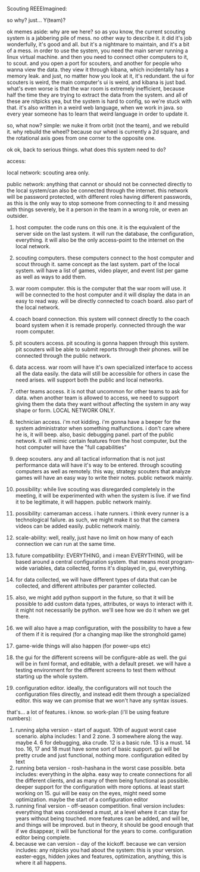 Scouting REEEImagined:


so why? just... Y(team)?




ok memes aside: why are we here?
so as you know, the current scouting system is a jabbering pile of mess.
no other way to describe it. it did it's job wonderfully, it's good and all.
but it's a nightmare to maintain, and it's a bit of a mess.
in order to use the system, you need the main server running a linux virtual machine.
and then you need to connect other computers to it, to scout.
and you open a port for scouters, and another for people who wanna view the data.
they view it through kibana, which incidentally has a memory leak.
and just, no matter how you look at it, it's redundant.
the ui for scouters is weird, the main computer's ui is weird, and kibana is just bad.
what's even worse is that the war room is extremely inefficient, because half the
time they are trying to extract the data from the system.
and all of these are nitpicks yea, but the system is hard to config, so we're stuck with that.
it's also written in a weird web language, when we work in java. so every year someone has to learn that weird language in order to update it.



so, what now?
simple:
we nuke it from orbit (not the team), and we rebuild it. why rebuild the wheel?
because our wheel is currently a 2d square, and the rotational axis goes from one corner to the opposite one.

ok ok, back to serious things. what does this system need to do?

access:

local network: scouting area only.

public network: anything that cannot or should not be connected directly to the local system/can also be connected through the internet. this network will be password protected, with different roles having different passwords, as this is the only way to stop
someone from connecting to it and messing with things severely, be it a person in the team in a wrong role, or even an outsider.

1) host computer. the code runs on this one. it is the equivalent of the server side on the last system. it will run the database, the configuration, everything. it will also be the only access-point to the internet on the local network.
2) scouting computers. these computers connect to the host computer and scout through it. same concept as the last system. part of the local system. will have a list of games, video player, and event list per game as well as ways to add them.
3) war room computer. this is the computer that the war room will use. it will be connected to the host computer and it will display the data in an easy to read way. will be directly connected to coach board. also part of the local network.
4) coach board connection. this system will connect directly to the coach board system when it is remade properly. connected through the war room computer.
5) pit scouters access. pit scouting is gonna happen through this system. pit scouters will be able to submit reports through their phones. will be connected through the public network.
6) data access. war room will have it's own specialized interface to access all the data easily. the data will still be accessible for others in case the need arises. will support both the public and local networks.
7) other teams access. it is not that uncommon for other teams to ask for data. when another team is allowed to access, we need to support giving them the data they want without affecting the system in any way shape or form. LOCAL NETWORK ONLY.
8) technician access. i'm not kidding. i'm gonna have a beeper for the system administrator when something malfunctions. i don't care where he is, it will beep. also, basic debugging panel. part of the public network. it will mimic certain features from the host computer, but the host computer will have the "full capabilities"
9) deep scouters. any and all tactical information that is not just performance data will have it's way to be entered. through scouting computers as well as remotely. this way, strategy scouters that analyze games will have an easy way to write their notes. public network mainly.
10) possibility: while live scouting was disregarded completely in the meeting, it will be experimented with when the system is live. if we find it to be legitimate, it will happen. public network mainly.
11) possibility: cameraman access. i hate runners. i think every runner is a technological failure. as such, we might make it so that the camera videos can be added easily. public network mainly.

12) scale-ability:
well, really, just have no limit on how many of each connection we can run at the same time.

13) future compatibility: EVERYTHING, and i mean EVERYTHING, will be based around a central configuration system.
that means most program-wide variables, data collected, forms it's displayed in, gui, everything.
14) for data collected, we will have different types of data that can be collected, and different attributes per paramter collected.
15) also, we might add python support in the future, so that it will be possible to add custom data types, attributes, or ways to interact with it.
it might not necessarily be python. we'll see how we do it when we get there.
16) we will also have a map configuration, with the possibility to have a few of them if it is required (for a changing map like the stronghold game)
17) game-wide things will also happen (for power-ups etc)
18) the gui for the different screens will be configure-able as well. the gui will be in fxml format, and editable, with a default preset.
we will have a testing environment for the different screens to test them without starting up the whole system.
19) configuration editor. ideally, the configurators will not touch the configuration files directly, and instead edit them through a specialized editor. this way we can promise that we won't have any syntax issues.


that's... a lot of features. i know. so work-plan (i'll be using feature numbers):
1) running alpha version - start of august. 10th of august worst case scenario.
alpha includes: 1 and 2 zone. 3 somewhere along the way. maybe 4. 6 for debugging, aka crude. 12 is a basic rule. 13 is a must. 14 too. 16, 17 and 18 must have some sort of basic support.
gui will be pretty crude and just functional, nothing more. configuration edited by text
2) running beta version - rosh-hashana in the worst case possible.
beta includes: everything in the alpha. easy way to create connections for all the different clients, and as many of them being functional as possible. deeper support for the configuration with more options. at least start working on 15.
gui will be easy on the eyes, might need some optimization. maybe the start of a configuration editor
3) running final version - off-season competition.
final version includes: everything that was considered a must, at a level where it can stay for years without being touched. more features can be added, and will be,
and things will be improved. but in theory, it should be good enough that if we disappear, it will be functional for the years to come. configuration editor being complete.
4) because we can version - day of the kickoff.
because we can version includes: any nitpicks you had about the system: this is your version. easter-eggs, hidden jokes and features, optimization, anything, this is where it all happens.